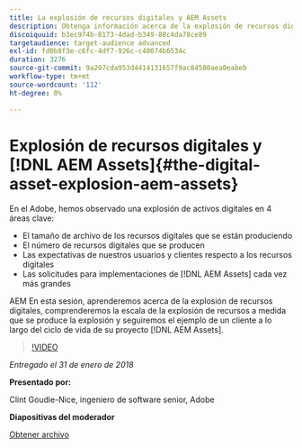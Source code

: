 ```yaml
---
title: La explosión de recursos digitales y AEM Assets
description: Obtenga información acerca de la explosión de recursos digitales y AEM Assets en el Adobe.
discoiquuid: b3ec974b-8173-4dad-b349-88c4da78ce89
targetaudience: target-audience advanced
exl-id: fd0b8f3e-c6fc-4df7-926c-c40074b6534c
duration: 3276
source-git-commit: 9a297cda953d4414131657f9ac84580aea0eabeb
workflow-type: tm+mt
source-wordcount: '112'
ht-degree: 0%

---
```


# Explosión de recursos digitales y [!DNL AEM Assets]{#the-digital-asset-explosion-aem-assets}

En el Adobe, hemos observado una explosión de activos digitales en 4 áreas clave:

* El tamaño de archivo de los recursos digitales que se están produciendo
* El número de recursos digitales que se producen
* Las expectativas de nuestros usuarios y clientes respecto a los recursos digitales
* Las solicitudes para implementaciones de [!DNL AEM Assets] cada vez más grandes

AEM En esta sesión, aprenderemos acerca de la explosión de recursos digitales, comprenderemos la escala de la explosión de recursos a medida que se produce la explosión y seguiremos el ejemplo de un cliente a lo largo del ciclo de vida de su proyecto [!DNL AEM Assets].

>[!VIDEO](https://video.tv.adobe.com/v/21474/?quality=9)

*Entregado el 31 de enero de 2018*

**Presentado por:**

Clint Goudie-Nice, ingeniero de software senior, Adobe

**Diapositivas del moderador**

[Obtener archivo](assets/1+30+18+the+digital+asset+explosion+gems.pdf)
<!--
[Get back to the Overview](https://helpx.adobe.com/experience-manager/kt/eseminars/gems/aem-index.html)
-->
